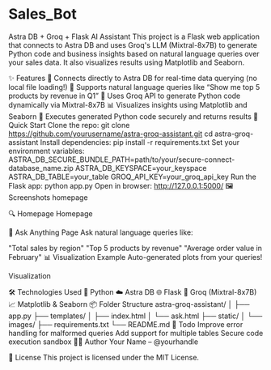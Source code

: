 # Sales_Bot

Astra DB + Groq + Flask AI Assistant
This project is a Flask web application that connects to Astra DB and uses Groq's LLM (Mixtral-8x7B) to generate Python code and business insights based on natural language queries over your sales data. It also visualizes results using Matplotlib and Seaborn.

✨ Features
🔗 Connects directly to Astra DB for real-time data querying (no local file loading!)
💬 Supports natural language queries like “Show me top 5 products by revenue in Q1”
🤖 Uses Groq API to generate Python code dynamically via Mixtral-8x7B
📊 Visualizes insights using Matplotlib and Seaborn
🧪 Executes generated Python code securely and returns results
🚀 Quick Start
Clone the repo:
git clone https://github.com/yourusername/astra-groq-assistant.git
cd astra-groq-assistant
Install dependencies:
pip install -r requirements.txt
Set your environment variables:
ASTRA_DB_SECURE_BUNDLE_PATH=path/to/your/secure-connect-database_name.zip
ASTRA_DB_KEYSPACE=your_keyspace
ASTRA_DB_TABLE=your_table
GROQ_API_KEY=your_groq_api_key
Run the Flask app:
python app.py
Open in browser:
http://127.0.0.1:5000/
🖼️ Screenshots
homepage

🔍 Homepage
Homepage

🧠 Ask Anything Page
Ask natural language queries like:

"Total sales by region"
"Top 5 products by revenue"
"Average order value in February"
📊 Visualization Example
Auto-generated plots from your queries!

Visualization

🛠️ Technologies Used
🐍 Python
☁️ Astra DB
🌐 Flask
🤖 Groq (Mixtral-8x7B)
📈 Matplotlib & Seaborn
📦 Folder Structure
astra-groq-assistant/
│
├── app.py
├── templates/
│   ├── index.html
│   └── ask.html
├── static/
│   └── images/
├── requirements.txt
└── README.md
📌 Todo
 Improve error handling for malformed queries
 Add support for multiple tables
 Secure code execution sandbox
🧑‍💻 Author
Your Name – @yourhandle

🪪 License
This project is licensed under the MIT License.
